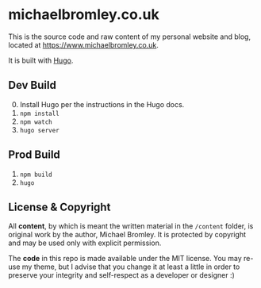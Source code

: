 # michaelbromley.co.uk

This is the source code and raw content of my personal website and blog, located at https://www.michaelbromley.co.uk.

It is built with [Hugo](https://gohugo.io/).

## Dev Build

0. Install Hugo per the instructions in the Hugo docs.
1. `npm install`
2. `npm watch`
3. `hugo server`

## Prod Build

1. `npm build`
2. `hugo`

## License & Copyright

All **content**, by which is meant the written material in the `/content` folder, is original work by the author, Michael Bromley.
It is protected by copyright and may be used only with explicit permission.

The **code** in this repo is made available under the MIT license. You may re-use my theme, but I advise that you change 
it at least a little in order to preserve your integrity and self-respect as a developer or designer :)

